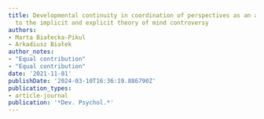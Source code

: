 ```yaml
---
title: Developmental continuity in coordination of perspectives as an alternative
  to the implicit and explicit theory of mind controversy
authors:
- Marta Białecka-Pikul
- Arkadiusz Białek
author_notes:
- "Equal contribution"
- "Equal contribution"
date: '2021-11-01'
publishDate: '2024-03-10T16:36:19.886790Z'
publication_types:
- article-journal
publication: '*Dev. Psychol.*'
---
```

